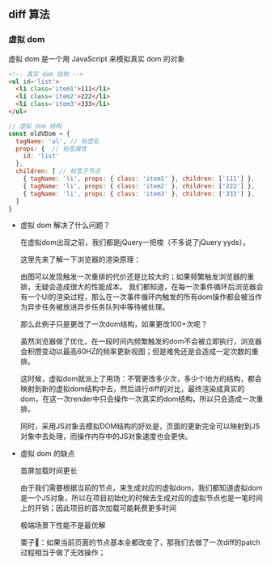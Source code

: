 ## diff 算法

### 虚拟 dom

虚拟 dom 是一个用 JavaScript 来模拟真实 dom 的对象

```HTML
<!-- 真实 dom 结构 -->
<ul id='list'>
  <li class='item1'>111</li>
  <li class='item2'>222</li>
  <li class='item3'>333</li>
</ul>
```

```JavaScript
// 虚拟 dom 结构
const oldVDom = { 
  tagName: 'ul', // 标签名
  props: {  // 标签属性
    id: 'list' 
  },
  children: [ // 标签子节点
    { tagName: 'li', props: { class: 'item1' }, children: ['111'] },
    { tagName: 'li', props: { class: 'item2' }, children: ['222'] },
    { tagName: 'li', props: { class: 'item3' }, children: ['333'] },
  ]
}
```

- 虚拟 dom 解决了什么问题？

  在虚拟dom出现之前，我们都是jQuery一把梭（不多说了jQuery yyds）。

  这里先来了解一下浏览器的渲染原理：

  由图可以发现触发一次重排的代价还是比较大的；如果频繁触发浏览器的重排，无疑会造成很大的性能成本。
  我们都知道，在每一次事件循环后浏览器会有一个UI的渲染过程，那么在一次事件循环内触发的所有dom操作都会被当作为异步任务被放进异步任务队列中等待被处理。

  那么此例子只是更改了一次dom结构，如果更改100+次呢？

  虽然浏览器做了优化，在一段时间内频繁触发的dom不会被立即执行，浏览器会积攒变动以最高60HZ的频率更新视图；但是难免还是会造成一定次数的重排。

  这时候，虚拟dom就派上了用场：不管更改多少次，多少个地方的结构，都会映射到新的虚拟dom结构中去，然后进行diff的对比，最终渲染成真实的dom，在这一次render中只会操作一次真实的dom结构，所以只会造成一次重排。

  同时，采用JS对象去模拟DOM结构的好处是，页面的更新完全可以映射到JS对象中去处理，而操作内存中的JS对象速度也会更快。

- 虚拟 dom 的缺点

  首屏加载时间更长

  由于我们需要根据当前的节点，来生成对应的虚拟dom，我们都知道虚拟dom是一个JS对象，所以在项目初始化的时候去生成对应的虚拟节点也是一笔时间上的开销；因此项目的首次加载可能耗费更多时间

  极端场景下性能不是最优解

  栗子🌰：如果当前页面的节点基本全都改变了，那我们去做了一次diff的patch过程相当于做了无效操作；
